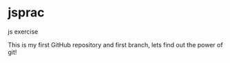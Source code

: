# jsprac
js exercise 

This is my first GitHub repository and first branch, lets find out the power of git!
